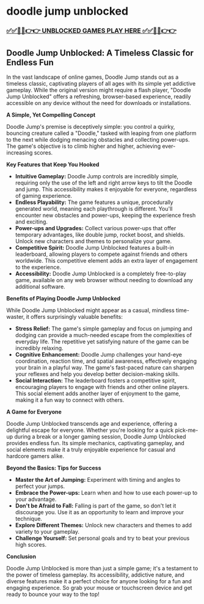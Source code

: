# doodle jump unblocked

### [✅✅🔴🔴👉👉 UNBLOCKED GAMES PLAY HERE ✅✅🔴🔴👉👉](https://topstoryindia.com)

## Doodle Jump Unblocked:  A Timeless Classic for Endless Fun

In the vast landscape of online games, Doodle Jump stands out as a timeless classic, captivating players of all ages with its simple yet addictive gameplay.  While the original version might require a flash player,  "Doodle Jump Unblocked" offers a refreshing,  browser-based experience, readily accessible on any device without the need for downloads or installations.

**A Simple, Yet Compelling Concept**

Doodle Jump's premise is deceptively simple: you control a quirky, bouncing creature called a "Doodle," tasked with leaping from one platform to the next while dodging menacing obstacles and collecting power-ups.  The game's objective is to climb higher and higher, achieving ever-increasing scores. 

**Key Features that Keep You Hooked**

* **Intuitive Gameplay:**  Doodle Jump controls are incredibly simple, requiring only the use of the left and right arrow keys to tilt the Doodle and jump. This accessibility makes it enjoyable for everyone, regardless of gaming experience. 
* **Endless Playability:**  The game features a unique, procedurally generated world, meaning each playthrough is different.  You'll encounter new obstacles and power-ups, keeping the experience fresh and exciting.
* **Power-ups and Upgrades:**  Collect various power-ups that offer temporary advantages, like double jump,  rocket boost, and shields.  Unlock new characters and themes to personalize your game.
* **Competitive Spirit:**  Doodle Jump Unblocked features a built-in leaderboard, allowing players to compete against friends and others worldwide.  This competitive element adds an extra layer of engagement to the experience.
* **Accessibility:**  Doodle Jump Unblocked is a completely free-to-play game, available on any web browser without needing to download any additional software. 

**Benefits of Playing Doodle Jump Unblocked**

While Doodle Jump Unblocked might appear as a casual, mindless time-waster, it offers surprisingly valuable benefits:

* **Stress Relief:**  The game's simple gameplay and focus on jumping and dodging can provide a much-needed escape from the complexities of everyday life.  The repetitive yet satisfying nature of the game can be incredibly relaxing.
* **Cognitive Enhancement:**  Doodle Jump challenges your hand-eye coordination, reaction time, and spatial awareness, effectively engaging your brain in a playful way.  The game's fast-paced nature can sharpen your reflexes and help you develop better decision-making skills. 
* **Social Interaction:**  The leaderboard fosters a competitive spirit, encouraging players to engage with friends and other online players.  This social element adds another layer of enjoyment to the game, making it a fun way to connect with others.

**A Game for Everyone**

Doodle Jump Unblocked transcends age and experience, offering a delightful escape for everyone. Whether you're looking for a quick pick-me-up during a break or a longer gaming session, Doodle Jump Unblocked provides endless fun. Its simple mechanics, captivating gameplay, and social elements make it a truly enjoyable experience for casual and hardcore gamers alike.

**Beyond the Basics: Tips for Success**

* **Master the Art of Jumping:**  Experiment with timing and angles to perfect your jumps.
* **Embrace the Power-ups:**  Learn when and how to use each power-up to your advantage.
* **Don't be Afraid to Fall:**  Falling is part of the game, so don't let it discourage you.  Use it as an opportunity to learn and improve your technique.
* **Explore Different Themes:**  Unlock new characters and themes to add variety to your gameplay.
* **Challenge Yourself:**  Set personal goals and try to beat your previous high scores.

**Conclusion**

Doodle Jump Unblocked is more than just a simple game; it's a testament to the power of timeless gameplay.  Its accessibility, addictive nature, and diverse features make it a perfect choice for anyone looking for a fun and engaging experience.  So grab your mouse or touchscreen device and get ready to bounce your way to the top! 
